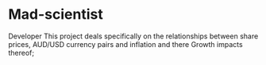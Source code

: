 # Mad-scientist
Developer
This project deals specifically on the relationships between share prices, AUD/USD currency pairs and inflation and there Growth impacts thereof; 
